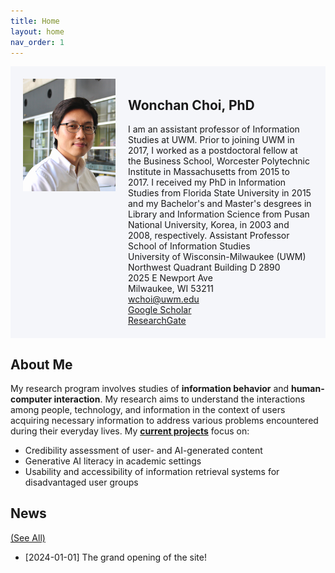 ```yaml
---
title: Home
layout: home
nav_order: 1
---
```


<style>
  /* Default styles */
  .flex-container {
    background-color: #F5F6FA;
    padding: 20px;
    display: flex;
    align-items: left;
  }

  /* Image styles for small screens (up to 767px width) */
  @media (max-width: 767px) {
    .flex-container {
      flex-direction: column; /* Stack items vertically */
      align-items: center; /* Center items horizontally */
    }

    .flex-container img {
      width: 100%; /* Make the image take up the full width */
      margin-bottom: 15px; /* Add some space below the image */
    }
  }
</style>

<div class="flex-container">
  <div style="flex: 1;">
    <img src="/assets/images/wchoi_gp_60.png" alt="Wonchan Choi">
  </div>
  <div style="flex: 2; padding-left: 20px;">
    <!-- Your content here -->
    <h2>Wonchan Choi, PhD</h2> 
    I am an assistant professor of Information Studies at UWM. Prior to joining UWM in 2017, I worked as a postdoctoral fellow at the Business School, Worcester Polytechnic Institute in Massachusetts from 2015 to 2017. I received my PhD in Information Studies from Florida State University in 2015 and my Bachelor's and Master's desgrees in Library and Information Science from Pusan National University, Korea, in 2003 and 2008, respectively.
Assistant Professor <br/>
    School of Information Studies<br/>
    University of Wisconsin-Milwaukee (UWM)<br/>
    Northwest Quadrant Building D 2890<br/>
    2025 E Newport Ave<br/>
    Milwaukee, WI 53211<br/>
    <a href="mailto=wchoi@uwm.edu">wchoi@uwm.edu</a><br/>
    <a href="https://scholar.google.com/citations?user=p5_1GbgAAAAJ&hl=en">Google Scholar</a><br/>
    <a href="https://www.researchgate.net/profile/Wonchan-Choi">ResearchGate</a><br/>
  </div>
</div>

## About Me

My research program involves studies of **information behavior** and **human-computer interaction**. My research aims to understand the interactions among people, technology, and information in the context of users acquiring necessary information to address various problems encountered during their everyday lives. My [**current projects**](https://wonchan-choi.github.io/research.html) focus on:
- Credibility assessment of user- and AI-generated content
- Generative AI literacy in academic settings
- Usability and accessibility of information retrieval systems for disadvantaged user groups

## News 
[(See All)](https://wonchan-choi.github.io/news.html)
- [2024-01-01] The grand opening of the site!

